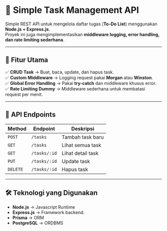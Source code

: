 # 🚀 Simple Task Management API

Simple REST API untuk mengelola daftar tugas (**To-Do List**) menggunakan **Node.js + Express.js**.  
Proyek ini juga mengimplementasikan **middleware logging, error handling, dan rate limiting sederhana**.

---

## 📌 Fitur Utama

✅ **CRUD Task** → Buat, baca, update, dan hapus task.  
✅ **Custom Middleware** → Logging request pakai **Morgan** atau **Winston**.  
✅ **Global Error Handling** → Pakai **try-catch** dan middleware khusus error.  
✅ **Rate Limiting Dummy** → Middleware sederhana untuk membatasi request per menit.

---

## 🚀 API Endpoints

| **Method** | **Endpoint** | **Deskripsi**     |
| ---------- | ------------ | ----------------- |
| `POST`     | `/tasks`     | Tambah task baru  |
| `GET`      | `/tasks`     | Lihat semua task  |
| `GET`      | `/tasks/:id` | Lihat detail task |
| `PUT`      | `/tasks/:id` | Update task       |
| `DELETE`   | `/tasks/:id` | Hapus task        |

---

## 🛠️ Teknologi yang Digunakan

- **Node.js** → Javascript Runtime
- **Express.js** → Framework backend.
- **Prisma** → ORM
- **PostgreSQL** → ORDBMS
